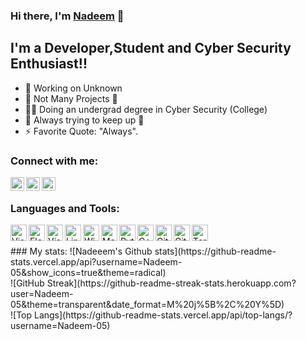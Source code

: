 ### Hi there, I'm [Nadeem](https://nadeem.gq) 👋 

## I'm a Developer,Student and Cyber Security Enthusiast!!

- 📑 Working on Unknown
- 🌱 Not Many Projects 🔮
- 👨‍🎓 Doing an undergrad degree in Cyber Security (College)
- 👯 Always trying to keep up 🤝 
- ⚡ Favorite Quote: "Always".

### Connect with me:

[<img align="left" alt="nadeem.gq" width="22px" target="_blank" src="https://icon-library.com/images/website-icon-code/website-icon-code-29.jpg" />](https://nadeem.gq)
[<img align="left" alt="LinkedIn" width="22px" target="_blank" src="https://cdn-icons-png.flaticon.com/512/145/145807.png" />](https://www.linkedin.com/in/MNadeem05/)
[<img align="left" alt="Discord" width="22px" target="_blank" src="https://w7.pngwing.com/pngs/842/992/png-transparent-discord-computer-servers-teamspeak-discord-icon-video-game-smiley-online-chat-thumbnail.png" />](https://discord.com/users/733633836964905001)

<br />

### Languages and Tools:

<img align="left" alt="Visual Studio Code" width="26px" src="https://upload.wikimedia.org/wikipedia/commons/thumb/9/9a/Visual_Studio_Code_1.35_icon.svg/2048px-Visual_Studio_Code_1.35_icon.svg.png" />
<img align="left" alt="Fleet" width="26px" src="https://pbs.twimg.com/profile_images/1463886702548852744/AY8F8UB0_400x400.png" />

<img align="left" alt="Visual Studio" width="26px" src="https://upload.wikimedia.org/wikipedia/commons/thumb/5/59/Visual_Studio_Icon_2019.svg/1200px-Visual_Studio_Icon_2019.svg.png" />
<img align="left" alt="Linux" width="26px" src="https://upload.wikimedia.org/wikipedia/commons/thumb/f/f1/Icons8_flat_linux.svg/1200px-Icons8_flat_linux.svg.png" />
<img align="left" alt="Windows" width="26px" src="https://www.freeiconspng.com/thumbs/windows-icon-png/system-windows-icon-png-4.png" />
<img align="left" alt="Macintosh" width="26px" src="https://upload.wikimedia.org/wikipedia/commons/thumb/a/ab/Icon-Mac.svg/1024px-Icon-Mac.svg.png" />
<img align="left" alt="Python" width="26px" src="https://upload.wikimedia.org/wikipedia/commons/thumb/1/1f/Python_logo_01.svg/600px-Python_logo_01.svg.png" />
 <img align="left" alt="C++" width="26px" src="https://upload.wikimedia.org/wikipedia/commons/thumb/1/18/ISO_C%2B%2B_Logo.svg/1822px-ISO_C%2B%2B_Logo.svg.png" />
<img align="left" alt="Git" width="26px" src="https://git-scm.com/images/logos/downloads/Git-Icon-1788C.png" />
<img align="left" alt="GitHub" width="26px" src="https://github.githubassets.com/images/modules/logos_page/GitHub-Mark.png" />
<img align="left" alt="Terminal" width="26px" src="https://cdn0.iconfinder.com/data/icons/cosmo-multimedia/40/terminal-512.png" />
<br />
<br />
### My stats:
![Nadeeem's Github stats](https://github-readme-stats.vercel.app/api?username=Nadeem-05&show_icons=true&theme=radical)
 <br />
![GitHub Streak](https://github-readme-streak-stats.herokuapp.com?user=Nadeem-05&theme=transparent&date_format=M%20j%5B%2C%20Y%5D)
 <br />
![Top Langs](https://github-readme-stats.vercel.app/api/top-langs/?username=Nadeem-05)
 <br />

